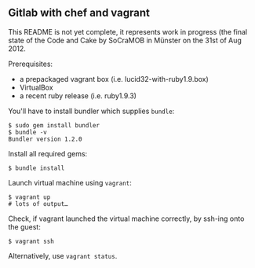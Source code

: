 Gitlab with chef and vagrant
----------------------------

This README is not yet complete, it represents work in progress (the final state of the Code and Cake by SoCraMOB in Münster on the 31st of Aug 2012.

Prerequisites:
* a prepackaged vagrant box (i.e. lucid32-with-ruby1.9.box)
* VirtualBox
* a recent ruby release (i.e. ruby1.9.3)

You'll have to install bundler which supplies `bundle`:

    $ sudo gem install bundler
    $ bundle -v
    Bundler version 1.2.0

Install all required gems:

    $ bundle install

Launch virtual machine using `vagrant`:

    $ vagrant up
    # lots of output…

Check, if vagrant launched the virtual machine correctly, by ssh-ing onto the guest:

    $ vagrant ssh

Alternatively, use `vagrant status`.
